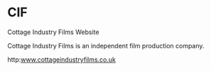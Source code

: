 CIF
===

Cottage Industry Films Website

Cottage Industry Films is an independent film production company.

http:www.cottageindustryfilms.co.uk

